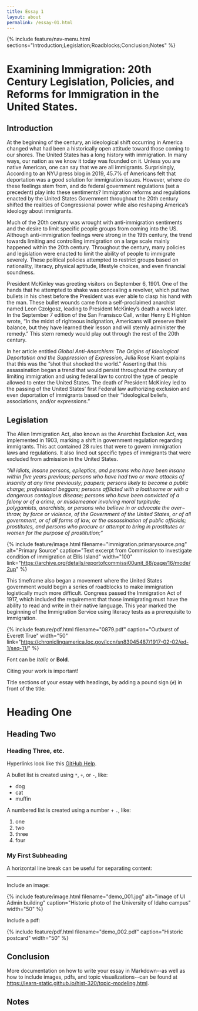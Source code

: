 ```yaml
---
title: Essay 1
layout: about
permalink: /essay-01.html
---
```


{% include feature/nav-menu.html sections="Introduction;Legislation;Roadblocks;Conclusion;Notes" %}

# Examining Immigration: 20th Century Legislation, Policies, and Reforms for Immigration in the United States.

## Introduction

At the beginning of the century, an ideological shift occurring in America changed what had been a historically open attitude toward those coming to our shores. The United States has a long history with immigration. In many ways, our nation as we know it today was founded on it. Unless you are native American, one can say that we are all immigrants. Surprisingly, According to an NYU press blog in 2019, 45.7% of Americans felt that deportation was a good solution for immigration issues.  However, where do these feelings stem from, and do federal government regulations (set a precedent) play into these sentiments? Immigration reforms and regulations enacted by the United States Government throughout the 20th century shifted the realities of Congressional power while also reshaping America’s ideology about immigrants. 

Much of the 20th century was wrought with anti-immigration sentiments and the desire to limit specific people groups from coming into the US. Although anti-immigration feelings were strong in the 19th century, the trend towards limiting and controlling immigration on a large scale mainly happened within the 20th century. Throughout the century, many policies and legislation were enacted to limit the ability of people to immigrate severely. These political policies attempted to restrict groups based on nationality, literacy, physical aptitude, lifestyle choices, and even financial soundness. 

President McKinley was greeting visitors on September 6, 1901. One of the hands that he attempted to shake was concealing a revolver, which put two bullets in his chest before the President was ever able to clasp his hand with the man. These bullet wounds came from a self-proclaimed anarchist named Leon Czolgosz, leading to President McKinley’s death a week later.  In the September 7 edition of the San Fransisco Call, writer Henry E Highton wrote, “In the midst of righteous indignation, Americans will preserve their balance, but they have learned their lesson and will sternly administer the remedy.”  This stern remedy would play out through the rest of the 20th century.

In her article entitled *Global Anti-Anarchism: The Origins of Ideological Deportation and the Suppression of Expression*, Julia Rose Krant explains that this was the “shot that shocked the world." Asserting that this assassination began a trend that would persist throughout the century of limiting immigration and using federal law to control the type of people allowed to enter the United States. The death of President McKinley led to the passing of the United States’ first Federal law authorizing exclusion and even deportation of immigrants based on their “ideological beliefs, associations, and/or expressions.” 

## Legislation

The Alien Immigration Act, also known as the Anarchist Exclusion Act, was implemented in 1903, marking a shift in government regulation regarding immigrants. This act contained 28 rules that were to govern immigration laws and regulations. It also lined out specific types of immigrants that were excluded from admission in the United States.

*“All idiots, insane persons, epileptics, and persons who have been insane within five years previous; persons who have had two or more attacks of insanity at any time previously; paupers; persons likely to become a public charge; professional beggars; persons afflicted with a loathsome or with a dangerous contagious disease; persons who have been convicted of a felony or of a crime, or misdemeanor involving moral turpitude; polygamists, anarchists, or persons who believe in or advocate the over¬ throw, by force or violence, of the Government of the United States, or of all government, or of all forms of law, or the assassination of public officials; prostitutes, and persons who procure or attempt to bring in prostitutes or women for the purpose of prostitution;”* 

{% include feature/image.html filename="immigration.primarysource.png" alt="Primary Source" caption="Text excerpt from Commission to investigate condition of immigration at Ellis Island" width="100" link="https://archive.org/details/reportofcommissi00unit_88/page/16/mode/2up" %}

This timeframe also began a movement where the United States government would begin a series of roadblocks to make immigration logistically much more difficult. Congress passed the Immigration Act of 1917, which included the requirement that those immigrating must have the ability to read and write in their native language. This year marked the beginning of the Immigration Service using literacy tests as a prerequisite to immigration.  

{% include feature/pdf.html filename="0879.pdf" caption="Outburst of Everett True" width="50" link="https://chroniclingamerica.loc.gov/lccn/sn83045487/1917-02-02/ed-1/seq-11/" %}



Font can be *Italic* or **Bold**.

Citing your work is important! 

Title sections of your essay with headings, by adding a pound sign (`#`) in front of the title:

# Heading One

## Heading Two

### Heading Three, etc.

Hyperlinks look like this [GitHub Help](https://help.github.com/).

A bullet list is created using `*`, `+`, or `-`, like:

- dog
- cat
- muffin

A numbered list is created using a number + `.`, like:

1. one
2. two
6. three
2. four

### My First Subheading

A horizontal line break can be useful for separating content:

----

Include an image:

{% include feature/image.html filename="demo_001.jpg" alt="image of UI Admin building" caption="Historic photo of the University of Idaho campus" width="50" %}

Include a pdf:

{% include feature/pdf.html filename="demo_002.pdf" caption="Historic postcard" width="50" %}

## Conclusion

More documentation on how to write your essay in Markdown--as well as how to include images, pdfs, and topic visualizations--can be found at <https://learn-static.github.io/hist-320/topic-modeling.html>.

## Notes

[^1]: John D’Agata, ed., *The Making of the American Essay* (Minneapolis: Graywolf Press, 2016), 19–20.

